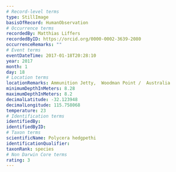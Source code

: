 ```yaml
---
# Record-level terms
type: StillImage
basisOfRecord: HumanObservation
# Occurrence terms
recordedBy: Matthias Liffers
recordedByID: https://orcid.org/0000-0002-3639-2080
occurrenceRemarks: ""
# Event terms
eventDateTime: 2017-01-18T20:28:10
year: 2017
month: 1
day: 18
# Location terms
locationRemarks: Ammunition Jetty,  Woodman Point /  Australia
minimumDepthInMeters: 8.28
maximumDepthInMeters: 8.2
decimalLatitude: -32.123948
decimalLongitude: 115.758068
temperature: 23
# Identification terms
identifiedBy: 
identifiedByID: 
# Taxon terms
scientificName: Polycera hedgpethi
identificationQualifier: 
taxonRank: species
# Non Darwin Core terms
rating: 3
---
```

